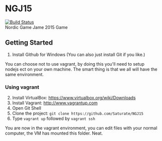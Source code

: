 # NGJ15
[![Build Status](https://travis-ci.org/Saturate/NGJ15.svg)](https://travis-ci.org/Saturate/NGJ15)   
Nordic Game Jame 2015 Game

## Getting Started

1. Install Github for Windows (You can also just install Git if you like.)

You can choose not to use vagrant, by doing this you'll need to setup nodejs ect on your own machine. The smart thing is that we all will have the same environment.

### Using vagrant

2. Install VirtualBox: https://www.virtualbox.org/wiki/Downloads
3. Install Vagrant: http://www.vagrantup.com
4. Open Git Shell
5. Clone the project: `git clone https://github.com/Saturate/NGJ15`
5. Type `vagrant up` followed by `vagrant ssh`

You are now in the vagrant environment, you can edit files with your normal computer, the VM has mounted this folder. Neat.
